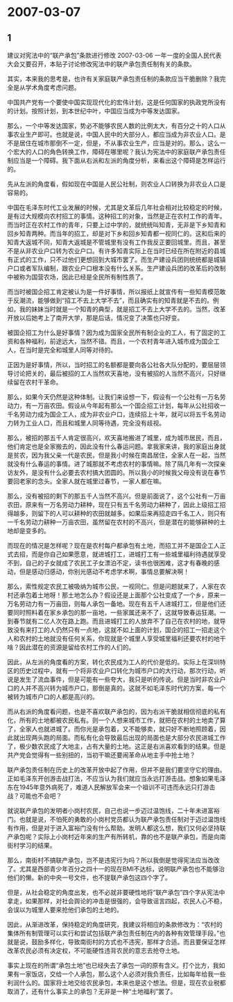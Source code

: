 # 2007-03-07

## 1

建议对宪法中的“联产承包”条款进行修改    2007-03-06   一年一度的全国人民代表大会又要召开，本贴子讨论修改宪法中的联产承包责任制有关的条款。

其实，本来我的思考是，也许有关家庭联产承包责任制的条款应当干脆删除？我完全是从学术角度考虑问题。

中国共产党有一个要使中国实现现代化的宏伟计划，这是任何国家的执政党所没有的计划。按照计划，到本世纪中叶，中国应当成为中等发达国家。

那么，一个中等发达国家，势必不能够农民人数的比例太大，有百分之十的人口从事农业生产即可。也就是说，中国人民中的大部分人，都应当成为非农业人口。是不是居住在城市那倒不一定，但是，不从事农业生产，应当是对的。那么，这么一个宏大的人口的角色转换工作，障碍在哪里呢？我认为宪法中的家庭联产承包责任制应当是一个障碍。我下面从右派和左派的角度分析，来看出这个障碍是怎样运行的。

先从左派的角度看，假如现在中国是人民公社制，则农业人口转换为非农业人口是容易的。

中国在毛泽东时代工业发展的时候，尤其是文革后几年社会相对比较稳定的时候，是有过大规模向农村招工的事情。这种招工的对象，当然是正在农村工作的青年。而当时正在农村工作的青年，只要上过中学的，就统统叫知青，无非是下乡知青和回乡知青两种。而当年的招工，却是对下乡和回乡知青都一视同仁的。这和后来的知青大返城不同，知青大返城是不管城里有没有工作我反正要回城里。而且，甚至不是从非农业户口转为农业户口。有许多知青实际上在当时已经在所在附近的县城有正式的工作，只不过他们更想回到大城市罢了。而生产建设兵团则统统都是城镇户口或者军队编制，跟农业户口根本没有什么关系。生产建设兵团的改革后的改制中被称为国营农场，因此已经是全民所有制性质了。

而当时被国企招工肯定被认为是一件好事情，所以报纸上就宣传有一些知青模范敢于反潮流，能够做到“招工不去上大学不去”，而且确实有的知青就是不去的。例如，我的妹妹当时就是一个知青的典型，就是招工不去上大学不去的。当然，改革开放以后她考上了南开大学，那是后话，情况变了决策也只好变。

被国企招工为什么是好事情？因为成为国家全民所有制企业的工人，有了固定的工资和各种福利，前途远大，当然不错。而且，一个农村青年进入城市成为国企工人，在当时是完全和城里人同等对待的。

正因为是好事情，所以，当时招工的名额都是要向各公社各大队分配的，要层层领导讨论把关的，最后被招的工人当然欢天喜地，没有被招的人当然不高兴，只好继续留在农村干革命。

那么，如果今天仍然是这种体制。让我们来设想一下，假设有一个公社有一万名劳动力，有一万亩农田。假设从今年起有那么一个国企招工计划，每年从公社招收一千名劳动力成为国企工人，成为非农业户口，连续招上十年，就可以将五千名劳动力转为工业人口，而且和城里人同等待遇，完全没有歧视。

那么，被招的那五千人肯定很高兴，欢天喜地搬进了城里，成为城市居民，而且，他们肯定也是全家搬去的，因此没有什么春运问题。拿我家来讲，我的家庭出身就是贫农，因为我父亲一代是农民，但是我小时候在南昌居住，全家人在一起，当然就没有什么春运的事情。进了城那就不考虑农村的事情嘛。除了隔几年有一次探亲访友外，是没有什么必要去农村搞大团圆的。所以我小的时候我父母没有说在春节要回老家的念头。全家人就在城里过春节，一家人都在嘛。

那么，没有被招的剩下的那五千人当然不高兴。但是前面说了，这个公社有一万亩农田，原来有一万名劳动力耕种，现在只有五千名劳动力耕种了，因此上级招工招得越多，则留下的人可以耕种的农田就越多。如果后来再招走四千名工人，则只有一千名劳动力耕种一万亩农田，虽然留在农村的不高兴，但是潜在的能够耕种的土地却是变多的。

而现在的情况是怎样呢？现在是农村每户都承包有土地，而招工并不是国企工人正式去招，而是你自己如果愿意，就进城打工，进城打工有一些城里福利待遇就享受不到，自己的子女就成了农民工子女漂泊不定，读书也很困难，这才有春晚的感动，但是感动归感动，你别光感动不考虑学术啊，事情总要解决啊！

那么，索性规定农民工被吸纳为城市公民，一视同仁。但是问题就来了，人家在农村还承包着土地呀！那土地怎么办？假设还是上面那个公社变成了一个乡，原来一万名劳动力有一万亩田，则每人承包一备地。现在有五千人进城打工，但是他们还要同时照料着在家乡承包的那一亩地，一些家属还来不了，这就导致春运狂潮。一到春节就有二亿人次在路上跑。而且进城打工的人放弃不了自己在农村的地，就导致没有来打工的人仍然只有一点地，这就不如上面的计划，国企的招工一招走这个人和农村的土地就没有任何关系，你现就是个城里人享受城里福利还要农村的地干啥？因此潜在的资源是留给农村工作的人们的。

因此，从左派的角度看的方案，转化农民成为工人的代价是低的。实际上在深圳特区的历史过程中，就有一个将非农业户口转化为城市户口的大行动，那次行动，听说是发生了流血事件，但是可能有一些夸大，我只是听的传说。但是当时非农业户口的人并不高兴转为城市户口，那倒是真的。这就不如毛泽东时代的方案，每一个被转为城市户口的人都是高兴的。

而从右派的角度看问题，也是不喜欢联产承包的，因为右派干脆就相信彻底的私有化，所有的土地都被农民私有。则一个人想来城市工作，就把在农村的土地卖了算了，全家人也就进城了。而你光是承包着，又不能够卖，就只好不断地照顾着，因此就出现两头跑的局面。而私有化会导致最后出现的局面也是大部分农民进城工作了，极少数农民成了大地主，占有大量的土地。这正是右派喜欢看到的结果。但是共产党会觉得有一些别扭的，当初干嘛还要闹革命从地主手中抢土地？

联产承包责任制在历史上的改革开放中起了作用，但并不是我们要坚守它的理由。正如毛泽东开创游击战打法，不应当认为我们就应当永远打游击战。想象如果毛泽东在1945年意外病死了，难道人民解放军会来一个祖训不可违而永远只打游击战？可能也不会吧？

就说联产承包的发明者小岗村农民，自己也说一步迈过温饱线，二十年未进富裕门。也就是说，不怕死的勇敢的小岗村党员都认为联产承包责任制对于迈过温饱线有作用，但是对于进入富裕门没有什么帮助。发明人都这么想，我们又何必坚持联产承包呢？实际上小岗村近年来的生产有所转机，靠的也不是联产承包，而是向南街村学习的结果。

那么，南街村不搞联产承包，岂不是违宪行为吗？所以我倒是觉得宪法应当改改了。尤其是西部青少年百分之四十一的现在BMI不达标，说明联产承包也不能够治他们的懒。新的中央一号文件，也不提联产承包这四个字了。

但是，从社会稳定的角度出发，也不必就非要硬性地将“联产承包”四个字从宪法中拿走，如果那样，对社会舆论的冲击是很强的，会导致谣言四起，农民人心不稳，会误以为城里人要来抢他们承包的土地的。

因此，从渐进改革，保持稳定的角度研究，我建议将相应的条款修改为：“农村的集体所有制管理可以实行和尝试包括联产承包责任制在内的各种有效管理手段。”也就是说，鼓励多样化，导致南街村的方式也不违宪，那样才合适。而且要保证怎样改革农民必须有决定权，不可能硬性违背农民的意志去抢夺土地。

事实上现在的所谓“承包土地”也已经失去了承包一词的原有含义。打个比方，我如果有一家饭店，交给一个人承包，那么这个人必须对我负责任，比如每年给我一些利润什么的。国家将土地交给农民承包，本来也是这个想法。但是，现在农业税都取消了，还有什么事实上的承包？无非是一种“土地福利”罢了。 



